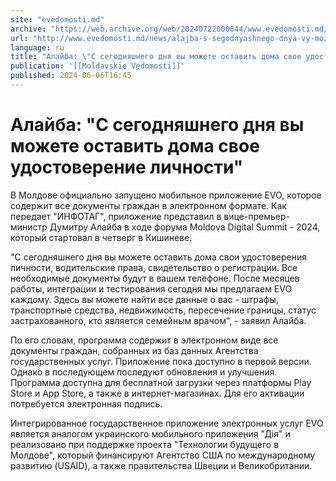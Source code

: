 ```yaml
---
site: "evedomosti.md"
archive: "https://web.archive.org/web/20240722000644/www.evedomosti.md/news/alajba-s-segodnyashnego-dnya-vy-mozhete-ostavit-doma-svoe-ud"
url: "http://www.evedomosti.md/news/alajba-s-segodnyashnego-dnya-vy-mozhete-ostavit-doma-svoe-ud"
language: ru
title: "Алайба: \"С сегодняшнего дня вы можете оставить дома свое удостоверение личности\""
publication: '[[Moldavskie Vedomosti]]'
published: 2024-06-06T16:45
---
```


# Алайба: "С сегодняшнего дня вы можете оставить дома свое удостоверение личности"

В Молдове официально запущено мобильное приложение EVO, которое содержит все документы граждан в электронном формате. Как передает "ИНФОТАГ", приложение представил в вице-премьер-министр Думитру Алайба в ходе форума Moldova Digital Summit - 2024, который стартовал в четверг в Кишиневе.

"С сегодняшнего дня вы можете оставить дома свои удостоверения личности, водительские права, свидетельство о регистрации. Все необходимые документы будут в вашем телефоне. После месяцев работы, интеграции и тестирования сегодня мы предлагаем EVO каждому. Здесь вы можете найти все данные о вас - штрафы, транспортные средства, недвижимость, пересечение границы, статус застрахованного, кто является семейным врачом", - заявил Алайба.

По его словам, программа содержит в электронном виде все документы граждан, собранных из баз данных Агентства государственных услуг. Приложение пока доступно в первой версии. Однако в последующем последуют обновления и улучшения. Программа доступна для бесплатной загрузки через платформы Play Store и App Store, а также в интернет-магазинах. Для его активации потребуется электронная подпись.

Интегрированное государственное приложение электронных услуг EVO является аналогом украинского мобильного приложения "Дiя" и реализовано при поддержке проекта "Технологии будущего в Молдове", который финансируют Агентство США по международному развитию (USAID), а также правительства Швеции и Великобритании.